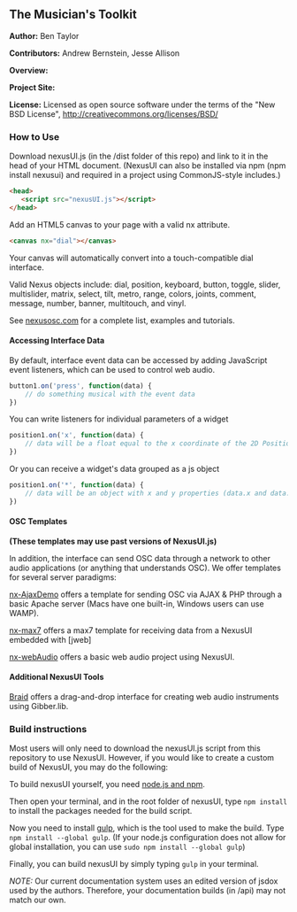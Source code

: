 ## The Musician's Toolkit

**Author:** Ben Taylor

**Contributors:** Andrew Bernstein, Jesse Allison

**Overview:**

**Project Site:** 

**License:** Licensed as open source software under the terms of the "New BSD License", http://creativecommons.org/licenses/BSD/


### How to Use

Download nexusUI.js (in the /dist folder of this repo) and link to it in the head of your HTML document. (NexusUI can also be installed via npm (npm install nexusui) and required in a project using CommonJS-style includes.)

```html
<head>
   <script src="nexusUI.js"></script>
</head>
```


Add an HTML5 canvas to your page with a valid nx attribute.

```html
<canvas nx="dial"></canvas>
```

Your canvas will automatically convert into a touch-compatible dial interface.

Valid Nexus objects include: dial, position, keyboard, button, toggle, slider, multislider, matrix, select, tilt, metro, range, colors, joints, comment, message, number, banner, multitouch, and vinyl.

See [nexusosc.com](http://www.nexusosc.com) for a complete list, examples and tutorials.


#### Accessing Interface Data

By default, interface event data can be accessed by adding JavaScript event listeners, which can be used to control web audio.

```js
button1.on('press', function(data) {
	// do something musical with the event data
})
```

You can write listeners for individual parameters of a widget

```js
position1.on('x', function(data) {
	// data will be a float equal to the x coordinate of the 2D Position widget.
})
```

Or you can receive a widget's data grouped as a js object

```js
position1.on('*', function(data) {
	// data will be an object with x and y properties (data.x and data.y)
})
```



#### OSC Templates 

**(These templates may use past versions of NexusUI.js)**

In addition, the interface can send OSC data through a network to other audio applications (or anything that understands OSC). We offer templates for several server paradigms:

[nx-AjaxDemo](http://www.github.com/lsu-emdm/nx-AjaxDemo) offers a template for sending OSC via AJAX & PHP through a basic Apache server (Macs have one built-in, Windows users can use WAMP).

[nx-max7](http://www.github.com/lsu-emdm/nx-max7) offers a max7 template for receiving data from a NexusUI embedded with [jweb]

[nx-webAudio](http://www.github.com/lsu-emdm/nx-webAudio) offers a basic web audio project using NexusUI.


#### Additional NexusUI Tools

[Braid](http://braid.nexusosc.com) offers a drag-and-drop interface for creating web audio instruments using Gibber.lib.


### Build instructions

Most users will only need to download the nexusUI.js script from this repository to use NexusUI. However, if you would like to create a custom build of NexusUI, you may do the following:

To build nexusUI yourself, you need [node.js and npm](http://nodejs.org/).

Then open your terminal, and in the root folder of nexusUI, type `npm install` to install the packages needed for the build script. 

Now you need to install [gulp](http://gulpjs.com), which is the tool used to make the build. Type `npm install --global gulp`. (If your node.js configuration does not allow for global installation, you can use `sudo npm install --global gulp`)

Finally, you can build nexusUI by simply typing `gulp` in your terminal.

*NOTE:* Our current documentation system uses an edited version of jsdox used by the authors. Therefore, your documentation builds (in /api) may not match our own.
